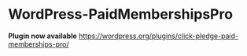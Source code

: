 WordPress-PaidMembershipsPro
=====================
<strong>Plugin now available</strong> 
https://wordpress.org/plugins/click-pledge-paid-memberships-pro/
